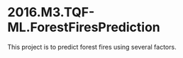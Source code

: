 # 2016.M3.TQF-ML.ForestFiresPrediction
This project is to predict forest fires using several factors.
